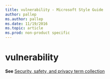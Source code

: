 ```yaml
---
title: vulnerability - Microsoft Style Guide
author: pallep
ms.author: pallep
ms.date: 11/19/2016
ms.topic: article
ms.prod: non-product specific
---
```


# vulnerability

**See** [Security, safety, and privacy term collection](/style-guide/a-z-word-list-term-collections/term-collections/security-safety-privacy-terms)
